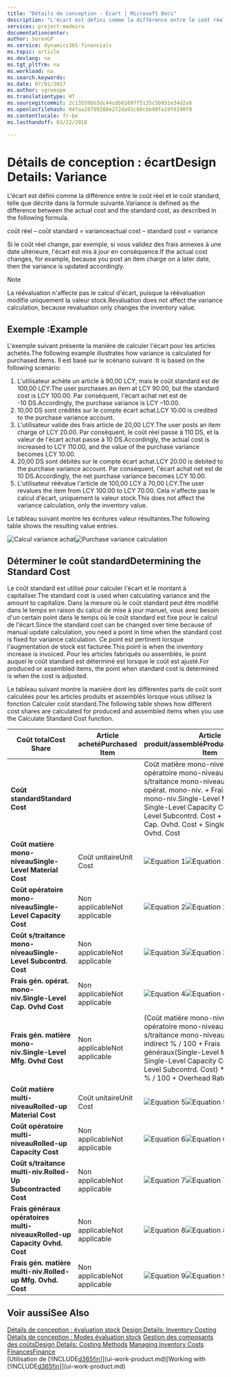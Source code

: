 ```yaml
---
title: "Détails de conception - Ecart | Microsoft Docs"
description: "L'écart est défini comme la différence entre le coût réel et le coût standard, telle que décrite dans la formule suivante."
services: project-madeira
documentationcenter: 
author: SorenGP
ms.service: dynamics365-financials
ms.topic: article
ms.devlang: na
ms.tgt_pltfrm: na
ms.workload: na
ms.search.keywords: 
ms.date: 07/01/2017
ms.author: sgroespe
ms.translationtype: HT
ms.sourcegitcommit: 2c13559bb3dc44cdb61697f5135c5b931e34d2a8
ms.openlocfilehash: 04faa28799288e272da93c60cbb90fa19fd190f0
ms.contentlocale: fr-be
ms.lasthandoff: 03/22/2018

---
```

# <a name="design-details-variance"></a><span data-ttu-id="ac43e-103">Détails de conception : écart</span><span class="sxs-lookup"><span data-stu-id="ac43e-103">Design Details: Variance</span></span>
<span data-ttu-id="ac43e-104">L'écart est défini comme la différence entre le coût réel et le coût standard, telle que décrite dans la formule suivante.</span><span class="sxs-lookup"><span data-stu-id="ac43e-104">Variance is defined as the difference between the actual cost and the standard cost, as described in the following formula.</span></span>  

 <span data-ttu-id="ac43e-105">coût réel – coût standard = variance</span><span class="sxs-lookup"><span data-stu-id="ac43e-105">actual cost – standard cost = variance</span></span>  

 <span data-ttu-id="ac43e-106">Si le coût réel change, par exemple, si vous validez des frais annexes à une date ultérieure, l'écart est mis à jour en conséquence.</span><span class="sxs-lookup"><span data-stu-id="ac43e-106">If the actual cost changes, for example, because you post an item charge on a later date, then the variance is updated accordingly.</span></span>  

> [!NOTE]  
>  <span data-ttu-id="ac43e-107">La réévaluation n'affecte pas le calcul d'écart, puisque la réévaluation modifie uniquement la valeur stock.</span><span class="sxs-lookup"><span data-stu-id="ac43e-107">Revaluation does not affect the variance calculation, because revaluation only changes the inventory value.</span></span>  

## <a name="example"></a><span data-ttu-id="ac43e-108">Exemple :</span><span class="sxs-lookup"><span data-stu-id="ac43e-108">Example</span></span>  
 <span data-ttu-id="ac43e-109">L'exemple suivant présente la manière de calculer l'écart pour les articles achetés.</span><span class="sxs-lookup"><span data-stu-id="ac43e-109">The following example illustrates how variance is calculated for purchased items.</span></span> <span data-ttu-id="ac43e-110">Il est basé sur le scénario suivant :</span><span class="sxs-lookup"><span data-stu-id="ac43e-110">It is based on the following scenario:</span></span>  

1.  <span data-ttu-id="ac43e-111">L'utilisateur achète un article à 90,00 LCY, mais le coût standard est de 100,00 LCY.</span><span class="sxs-lookup"><span data-stu-id="ac43e-111">The user purchases an item at LCY 90.00, but the standard cost is LCY 100.00.</span></span> <span data-ttu-id="ac43e-112">Par conséquent, l'écart achat net est de -10 DS.</span><span class="sxs-lookup"><span data-stu-id="ac43e-112">Accordingly, the purchase variance is LCY –10.00.</span></span>  
2.  <span data-ttu-id="ac43e-113">10,00 DS sont crédités sur le compte écart achat.</span><span class="sxs-lookup"><span data-stu-id="ac43e-113">LCY 10.00 is credited to the purchase variance account.</span></span>  
3.  <span data-ttu-id="ac43e-114">L'utilisateur valide des frais article de 20,00 LCY.</span><span class="sxs-lookup"><span data-stu-id="ac43e-114">The user posts an item charge of LCY 20.00.</span></span> <span data-ttu-id="ac43e-115">Par conséquent, le coût réel passe à 110 DS, et la valeur de l'écart achat passe à 10 DS.</span><span class="sxs-lookup"><span data-stu-id="ac43e-115">Accordingly, the actual cost is increased to LCY 110.00, and the value of the purchase variance becomes LCY 10.00.</span></span>  
4.  <span data-ttu-id="ac43e-116">20,00 DS sont débités sur le compte écart achat.</span><span class="sxs-lookup"><span data-stu-id="ac43e-116">LCY 20.00 is debited to the purchase variance account.</span></span> <span data-ttu-id="ac43e-117">Par conséquent, l'écart achat net est de 10 DS.</span><span class="sxs-lookup"><span data-stu-id="ac43e-117">Accordingly, the net purchase variance becomes LCY 10.00.</span></span>  
5.  <span data-ttu-id="ac43e-118">L'utilisateur réévalue l'article de 100,00 LCY à 70,00 LCY.</span><span class="sxs-lookup"><span data-stu-id="ac43e-118">The user revalues the item from LCY 100.00 to LCY 70.00.</span></span> <span data-ttu-id="ac43e-119">Cela n'affecte pas le calcul d'écart, uniquement la valeur stock.</span><span class="sxs-lookup"><span data-stu-id="ac43e-119">This does not affect the variance calculation, only the inventory value.</span></span>  

 <span data-ttu-id="ac43e-120">Le tableau suivant montre les écritures valeur résultantes.</span><span class="sxs-lookup"><span data-stu-id="ac43e-120">The following table shows the resulting value entries.</span></span>  

 <span data-ttu-id="ac43e-121">![Calcul variance achat](media/design_details_inventory_costing_11_purchase_variance.png "design_details_inventory_costing_11_purchase_variance")</span><span class="sxs-lookup"><span data-stu-id="ac43e-121">![Purchase variance calculation](media/design_details_inventory_costing_11_purchase_variance.png "design_details_inventory_costing_11_purchase_variance")</span></span>  

## <a name="determining-the-standard-cost"></a><span data-ttu-id="ac43e-122">Déterminer le coût standard</span><span class="sxs-lookup"><span data-stu-id="ac43e-122">Determining the Standard Cost</span></span>  
 <span data-ttu-id="ac43e-123">Le coût standard est utilisé pour calculer l'écart et le montant à capitaliser.</span><span class="sxs-lookup"><span data-stu-id="ac43e-123">The standard cost is used when calculating variance and the amount to capitalize.</span></span> <span data-ttu-id="ac43e-124">Dans la mesure où le coût standard peut être modifié dans le temps en raison du calcul de mise à jour manuel, vous avez besoin d'un certain point dans le temps où le coût standard est fixe pour le calcul de l'écart.</span><span class="sxs-lookup"><span data-stu-id="ac43e-124">Since the standard cost can be changed over time because of manual update calculation, you need a point in time when the standard cost is fixed for variance calculation.</span></span> <span data-ttu-id="ac43e-125">Ce point est pertinent lorsque l'augmentation de stock est facturée.</span><span class="sxs-lookup"><span data-stu-id="ac43e-125">This point is when the inventory increase is invoiced.</span></span> <span data-ttu-id="ac43e-126">Pour les articles fabriqués ou assemblés, le point auquel le coût standard est déterminé est lorsque le coût est ajusté.</span><span class="sxs-lookup"><span data-stu-id="ac43e-126">For produced or assembled items, the point when standard cost is determined is when the cost is adjusted.</span></span>  

 <span data-ttu-id="ac43e-127">Le tableau suivant montre la manière dont les différentes parts de coût sont calculées pour les articles produits et assemblés lorsque vous utilisez la fonction Calculer coût standard.</span><span class="sxs-lookup"><span data-stu-id="ac43e-127">The following table shows how different cost shares are calculated for produced and assembled items when you use the Calculate Standard Cost function.</span></span>  

|<span data-ttu-id="ac43e-128">Coût total</span><span class="sxs-lookup"><span data-stu-id="ac43e-128">Cost Share</span></span>|<span data-ttu-id="ac43e-129">Article acheté</span><span class="sxs-lookup"><span data-stu-id="ac43e-129">Purchased Item</span></span>|<span data-ttu-id="ac43e-130">Article produit/assemblé</span><span class="sxs-lookup"><span data-stu-id="ac43e-130">Produced/Assembled Item</span></span>|  
|----------------|--------------------|------------------------------|  
|<span data-ttu-id="ac43e-131">**Coût standard**</span><span class="sxs-lookup"><span data-stu-id="ac43e-131">**Standard Cost**</span></span>||<span data-ttu-id="ac43e-132">Coût matière mono-niveau + Coût opératoire mono-niveau + Coût s/traitance mono-niveau + Frais gén. opérat. mono-niv. + Frais gén. matière mono-niv.</span><span class="sxs-lookup"><span data-stu-id="ac43e-132">Single-Level Material Cost + Single-Level Capacity Cost + Single-Level Subcontrd. Cost + Single-Level Cap. Ovhd. Cost + Single-Level Mfg. Ovhd. Cost</span></span>|  
|<span data-ttu-id="ac43e-133">**Coût matière mono-niveau**</span><span class="sxs-lookup"><span data-stu-id="ac43e-133">**Single-Level Material Cost**</span></span>|<span data-ttu-id="ac43e-134">Coût unitaire</span><span class="sxs-lookup"><span data-stu-id="ac43e-134">Unit Cost</span></span>|<span data-ttu-id="ac43e-135">![Equation 1](media/design_details_inventory_costing_11_equation_1.png "design_details_inventory_costing_11_equation_1")</span><span class="sxs-lookup"><span data-stu-id="ac43e-135">![Equation 1](media/design_details_inventory_costing_11_equation_1.png "design_details_inventory_costing_11_equation_1")</span></span>|  
|<span data-ttu-id="ac43e-136">**Coût opératoire mono-niveau**</span><span class="sxs-lookup"><span data-stu-id="ac43e-136">**Single-Level Capacity Cost**</span></span>|<span data-ttu-id="ac43e-137">Non applicable</span><span class="sxs-lookup"><span data-stu-id="ac43e-137">Not applicable</span></span>|<span data-ttu-id="ac43e-138">![Equation 2](media/design_details_inventory_costing_11_equation_2.png "design_details_inventory_costing_11_equation_2")</span><span class="sxs-lookup"><span data-stu-id="ac43e-138">![Equation 2](media/design_details_inventory_costing_11_equation_2.png "design_details_inventory_costing_11_equation_2")</span></span>|  
|<span data-ttu-id="ac43e-139">**Coût s/traitance mono-niveau**</span><span class="sxs-lookup"><span data-stu-id="ac43e-139">**Single-Level Subcontrd. Cost**</span></span>|<span data-ttu-id="ac43e-140">Non applicable</span><span class="sxs-lookup"><span data-stu-id="ac43e-140">Not applicable</span></span>|<span data-ttu-id="ac43e-141">![Equation 3](media/design_details_inventory_costing_11_equation_3.png "design_details_inventory_costing_11_equation_3")</span><span class="sxs-lookup"><span data-stu-id="ac43e-141">![Equation 3](media/design_details_inventory_costing_11_equation_3.png "design_details_inventory_costing_11_equation_3")</span></span>|  
|<span data-ttu-id="ac43e-142">**Frais gén. opérat. mono-niv.**</span><span class="sxs-lookup"><span data-stu-id="ac43e-142">**Single-Level Cap. Ovhd Cost**</span></span>|<span data-ttu-id="ac43e-143">Non applicable</span><span class="sxs-lookup"><span data-stu-id="ac43e-143">Not applicable</span></span>|<span data-ttu-id="ac43e-144">![Equation 4](media/design_details_inventory_costing_11_equation_4.png "design_details_inventory_costing_11_equation_4")</span><span class="sxs-lookup"><span data-stu-id="ac43e-144">![Equation 4](media/design_details_inventory_costing_11_equation_4.png "design_details_inventory_costing_11_equation_4")</span></span>|  
|<span data-ttu-id="ac43e-145">**Frais gén. matière mono-niv.**</span><span class="sxs-lookup"><span data-stu-id="ac43e-145">**Single-Level Mfg. Ovhd Cost**</span></span>|<span data-ttu-id="ac43e-146">Non applicable</span><span class="sxs-lookup"><span data-stu-id="ac43e-146">Not applicable</span></span>|<span data-ttu-id="ac43e-147">(Coût matière mono-niveau + Coût opératoire mono-niveau + Coût s/traitance mono-niveau) \* Coût indirect % / 100 + Frais généraux</span><span class="sxs-lookup"><span data-stu-id="ac43e-147">(Single-Level Material Cost + Single-Level Capacity Cost + Single-Level Subcontrd. Cost) \* Indirect Cost % / 100 + Overhead Rate</span></span>|  
|<span data-ttu-id="ac43e-148">**Coût matière multi-niveau**</span><span class="sxs-lookup"><span data-stu-id="ac43e-148">**Rolled-up Material Cost**</span></span>|<span data-ttu-id="ac43e-149">Coût unitaire</span><span class="sxs-lookup"><span data-stu-id="ac43e-149">Unit Cost</span></span>|<span data-ttu-id="ac43e-150">![Equation 5](media/design_details_inventory_costing_11_equation_5.png "design_details_inventory_costing_11_equation_5")</span><span class="sxs-lookup"><span data-stu-id="ac43e-150">![Equation 5](media/design_details_inventory_costing_11_equation_5.png "design_details_inventory_costing_11_equation_5")</span></span>|  
|<span data-ttu-id="ac43e-151">**Coût opératoire multi-niveau**</span><span class="sxs-lookup"><span data-stu-id="ac43e-151">**Rolled-up Capacity Cost**</span></span>|<span data-ttu-id="ac43e-152">Non applicable</span><span class="sxs-lookup"><span data-stu-id="ac43e-152">Not applicable</span></span>|<span data-ttu-id="ac43e-153">![Equation 6](media/design_details_inventory_costing_11_equation_6.png "design_details_inventory_costing_11_equation_6")</span><span class="sxs-lookup"><span data-stu-id="ac43e-153">![Equation 6](media/design_details_inventory_costing_11_equation_6.png "design_details_inventory_costing_11_equation_6")</span></span>|  
|<span data-ttu-id="ac43e-154">**Coût s/traitance multi-niv.**</span><span class="sxs-lookup"><span data-stu-id="ac43e-154">**Rolled-Up Subcontracted Cost**</span></span>|<span data-ttu-id="ac43e-155">Non applicable</span><span class="sxs-lookup"><span data-stu-id="ac43e-155">Not applicable</span></span>|<span data-ttu-id="ac43e-156">![Equation 7](media/design_details_inventory_costing_11_equation_7.png "design_details_inventory_costing_11_equation_7")</span><span class="sxs-lookup"><span data-stu-id="ac43e-156">![Equation 7](media/design_details_inventory_costing_11_equation_7.png "design_details_inventory_costing_11_equation_7")</span></span>|  
|<span data-ttu-id="ac43e-157">**Frais généraux opératoires multi-niveaux**</span><span class="sxs-lookup"><span data-stu-id="ac43e-157">**Rolled-up Capacity Ovhd. Cost**</span></span>|<span data-ttu-id="ac43e-158">Non applicable</span><span class="sxs-lookup"><span data-stu-id="ac43e-158">Not applicable</span></span>|<span data-ttu-id="ac43e-159">![Equation 8](media/design_details_inventory_costing_11_equation_8.png "design_details_inventory_costing_11_equation_8")</span><span class="sxs-lookup"><span data-stu-id="ac43e-159">![Equation 8](media/design_details_inventory_costing_11_equation_8.png "design_details_inventory_costing_11_equation_8")</span></span>|  
|<span data-ttu-id="ac43e-160">**Frais gén. matière multi-niv.**</span><span class="sxs-lookup"><span data-stu-id="ac43e-160">**Rolled-up Mfg. Ovhd. Cost**</span></span>|<span data-ttu-id="ac43e-161">Non applicable</span><span class="sxs-lookup"><span data-stu-id="ac43e-161">Not applicable</span></span>|<span data-ttu-id="ac43e-162">![Equation 9](media/design_details_inventory_costing_11_equation_9.png "design_details_inventory_costing_11_equation_9")</span><span class="sxs-lookup"><span data-stu-id="ac43e-162">![Equation 9](media/design_details_inventory_costing_11_equation_9.png "design_details_inventory_costing_11_equation_9")</span></span>|  

## <a name="see-also"></a><span data-ttu-id="ac43e-163">Voir aussi</span><span class="sxs-lookup"><span data-stu-id="ac43e-163">See Also</span></span>  
 <span data-ttu-id="ac43e-164">[Détails de conception : évaluation stock](design-details-inventory-costing.md) </span><span class="sxs-lookup"><span data-stu-id="ac43e-164">[Design Details: Inventory Costing](design-details-inventory-costing.md) </span></span>  
 <span data-ttu-id="ac43e-165">[Détails de conception : Modes évaluation stock](design-details-costing-methods.md) [Gestion des composants des coûts](finance-manage-inventory-costs.md)</span><span class="sxs-lookup"><span data-stu-id="ac43e-165">[Design Details: Costing Methods](design-details-costing-methods.md) [Managing Inventory Costs](finance-manage-inventory-costs.md)</span></span>  
 [<span data-ttu-id="ac43e-166">Finances</span><span class="sxs-lookup"><span data-stu-id="ac43e-166">Finance</span></span>](finance.md)  
 <span data-ttu-id="ac43e-167">[Utilisation de [!INCLUDE[d365fin](includes/d365fin_md.md)]](ui-work-product.md)</span><span class="sxs-lookup"><span data-stu-id="ac43e-167">[Working with [!INCLUDE[d365fin](includes/d365fin_md.md)]](ui-work-product.md)</span></span>

